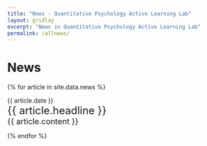 ```yaml
---
title: "News - Quantitative Psychology Active Learning Lab"
layout: gridlay
excerpt: "News in Quantitative Psychology Active Learning Lab"
permalink: /allnews/
---
```


# News

{% for article in site.data.news %}
<p>{{ article.date }} <br>
<font size="5">{{ article.headline }}</font><br>
<font size="4">{{ article.content }}</font></p>
{% endfor %}
